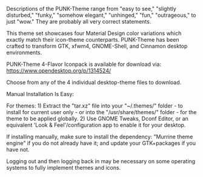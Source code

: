 Descriptions of the PUNK-Theme range from "easy to see," "slightly disturbed," "funky," "somehow elegant," "unhinged," "fun," "outrageous," to just "wow." They are probably all very correct statements.

This theme set showcases four Material Design color variations which exactly match their icon-theme counterparts. PUNK-Theme has been crafted to transform GTK, xfwm4, GNOME-Shell, and Cinnamon desktop environments.


PUNK-Theme 4-Flavor Iconpack is available for download via: https://www.opendesktop.org/p/1314524/


Choose from any of the 4 individual desktop-theme files to download.

Manual Installation Is Easy:

For themes: 1) Extract the "tar.xz" file into your "~/.themes/" folder - to install for current user only - or into the "/usr/share/themes/" folder - for the theme to be applied globally. 2) Use GNOME Tweaks, Dconf Editor, or an equivalent 'Look & Feel'/configuration app to enable it for your desktop.

If installing manually, make sure to install the dependency: "Murrine theme engine" if you do not already have it; and update your GTK+packages if you have not.


Logging out and then logging back in may be necessary on some operating systems to fully implement themes and icons.

